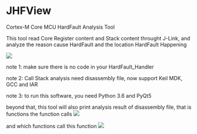 # JHFView
Cortex-M Core MCU HardFault Analysis Tool

This tool read Core Register content and Stack content throught J-Link, and analyze the reason cause HardFault and the location HardFault Happening

![](https://github.com/XIVN1987/JHFView/blob/master/%E6%88%AA%E5%9B%BE1.jpg)

note 1: make sure there is no code in your HardFault_Handler

note 2: Call Stack analysis need disassembly file, now support Keil MDK, GCC and IAR

note 3: to run this software, you need Python 3.6 and PyQt5

beyond that, this tool will also print analysis result of disassembly file, that is functions the function calls
![](https://github.com/XIVN1987/JHFView/blob/master/%E6%88%AA%E5%9B%BE2.jpg)

and which functions call this function
![](https://github.com/XIVN1987/JHFView/blob/master/%E6%88%AA%E5%9B%BE3.jpg)
